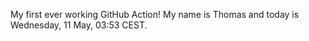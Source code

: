 My first ever working GitHub Action!
My name is Thomas and today is Wednesday, 11 May, 03:53 CEST. 
